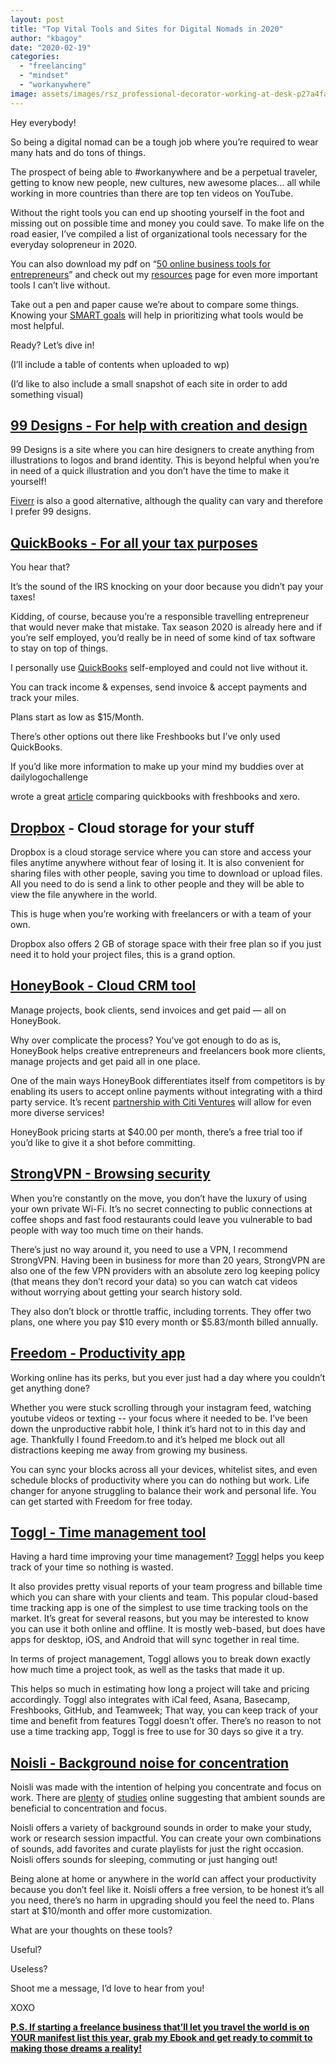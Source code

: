 ```yaml
---
layout: post
title: "Top Vital Tools and Sites for Digital Nomads in 2020"
author: "kbagoy"
date: "2020-02-19"
categories: 
  - "freelancing"
  - "mindset"
  - "workanywhere"
image: assets/images/rsz_professional-decorator-working-at-desk-p27a4fa-e1582084419270.jpg
---
```


Hey everybody!

So being a digital nomad can be a tough job where you’re required to wear many hats and do tons of things.

The prospect of being able to #workanywhere and be a perpetual traveler, getting to know new people, new cultures, new awesome places… all while working in more countries than there are top ten videos on YouTube.

Without the right tools you can end up shooting yourself in the foot and missing out on possible time and money you could save. To make life on the road easier, I’ve compiled a list of organizational tools necessary for the everyday solopreneur in 2020.

You can also download my pdf on “[50 online business tools for entrepreneurs](https://katebagoy.com/wp-content/uploads/2017/08/50-online-business-tools-for-entrepreneurs.pdf)” and check out my [resources](https://katebagoy.com/tools/) page for even more important tools I can’t live without.

Take out a pen and paper cause we’re about to compare some things. Knowing your [SMART goals](https://katebagoy.com/smart-goals-starting-a-business/) will help in prioritizing what tools would be most helpful.

Ready? Let’s dive in!

(I’ll include a table of contents when uploaded to wp)

(I’d like to also include a small snapshot of each site in order to add something visual)

## [99 Designs \- For help with creation and design](http://99designs.qvig.net/ODEZQ)

99 Designs is a site where you can hire designers to create anything from illustrations to logos and brand identity. This is beyond helpful when you’re in need of a quick illustration and you don’t have the time to make it yourself!

[Fiverr](https://www.fiverr.com/s2/25375955fb) is also a good alternative, although the quality can vary and therefore I prefer 99 designs.

## [QuickBooks - For all your tax purposes](https://quickbooks.grsm.io/KateBagoy)

You hear that?

It’s the sound of the IRS knocking on your door because you didn’t pay your taxes!

Kidding, of course, because you’re a responsible travelling entrepreneur that would never make that mistake. Tax season 2020 is already here and if you’re self employed, you’d really be in need of some kind of tax software to stay on top of things. 

I personally use [QuickBooks](https://quickbooks.grsm.io/KateBagoy) self-employed and could not live without it. 

You can track income & expenses, send invoice & accept payments and track your miles.

Plans start as low as $15/Month.

There’s other options out there like Freshbooks but I’ve only used QuickBooks.

If you’d like more information to make up your mind my buddies over at dailylogochallenge

wrote a great [article](https://blog.dailylogochallenge.com/freshbooks-vs-quickbooks-vs-xero/) comparing quickbooks with freshbooks and xero.

## [Dropbox](https://db.tt/zwPVtvRN) - Cloud storage for your stuff

Dropbox is a cloud storage service where you can store and access your files anytime anywhere without fear of losing it. It is also convenient for sharing files with other people, saving you time to download or upload files. All you need to do is send a link to other people and they will be able to view the file anywhere in the world. 

This is huge when you’re working with freelancers or with a team of your own.

Dropbox also offers 2 GB of storage space with their free plan so if you just need it to hold your project files, this is a grand option.

## [HoneyBook - Cloud CRM tool](https://www.honeybook.com/invites?code=kbagoy)

Manage projects, book clients, send invoices and get paid — all on HoneyBook.

Why over complicate the process? You’ve got enough to do as is, HoneyBook helps creative entrepreneurs and freelancers book more clients, manage projects and get paid all in one place.

One of the main ways HoneyBook differentiates itself from competitors is by enabling its users to accept online payments without integrating with a third party service. It’s recent [partnership with Citi Ventures](https://www.honeybook.com/risingtide/why-adding-citi-ventures) will allow for even more diverse services!

HoneyBook pricing starts at $40.00 per month, there’s a free trial too if you’d like to give it a shot before committing.

## [StrongVPN - Browsing security](https://strongvpn.com/?offer_id=4&aff_id=3504)

When you’re constantly on the move, you don’t have the luxury of using your own private Wi-Fi. It’s no secret connecting to public connections at coffee shops and fast food restaurants could leave you vulnerable to bad people with way too much time on their hands.

There’s just no way around it, you need to use a VPN, I recommend StrongVPN. Having been in business for more than 20 years, StrongVPN are also one of the few VPN providers with an absolute zero log keeping policy (that means they don’t record your data) so you can watch cat videos without worrying about getting your search history sold.

They also don’t block or throttle traffic, including torrents. They offer two plans, one where you pay $10 every month or $5.83/month billed annually. 

## [Freedom - Productivity app](https://freedom.to/?rfsn=609090.1b90b0)

Working online has its perks, but you ever just had a day where you couldn’t get anything done? 

Whether you were stuck scrolling through your instagram feed, watching youtube videos or texting -- your focus where it needed to be. I’ve been down the unproductive rabbit hole, I think it’s hard not to in this day and age. Thankfully I found Freedom.to and it’s helped me block out all distractions keeping me away from growing my business. 

You can sync your blocks across all your devices, whitelist sites, and even schedule blocks of productivity where you can do nothing but work. Life changer for anyone struggling to balance their work and personal life. You can get started with Freedom for free today.

## [Toggl \- Time management tool](https://toggl.com/)

Having a hard time improving your time management? [Toggl](https://toggl.com/) helps you keep track of your time so nothing is wasted.

It also provides pretty visual reports of your team progress and billable time which you can share with your clients and team. This popular cloud-based time tracking app is one of the simplest to use time tracking tools on the market. It’s great for several reasons, but you may be interested to know you can use it both online and offline. It is mostly web-based, but does have apps for desktop, iOS, and Android that will sync together in real time.

In terms of project management, Toggl allows you to break down exactly how much time a project took, as well as the tasks that made it up.

This helps so much in estimating how long a project will take and pricing accordingly. Toggl also integrates with iCal feed, Asana, Basecamp, Freshbooks, GitHub, and Teamweek; That way, you can keep track of your time and benefit from features Toggl doesn’t offer. There’s no reason to not use a time tracking app, Toggl is free to use for 30 days so give it a try.

## [Noisli - Background noise for concentration](https://www.noisli.com/)

Noisli was made with the intention of helping you concentrate and focus on work. There are [plenty](https://www.jstor.org/stable/10.1086/665048?seq=1#metadata_info_tab_contents) of [studies](https://www.interiorsandsources.com/article-details/articleid/22583/title/interface-study-workplace-productivity) online suggesting that ambient sounds are beneficial to concentration and focus.

Noisli offers a variety of background sounds in order to make your study, work or research session impactful. You can create your own combinations of sounds, add favorites and curate playlists for just the right occasion. Noisli offers sounds for sleeping, commuting or just hanging out!

Being alone at home or anywhere in the world can affect your productivity because you don’t feel like it. Noisli offers a free version, to be honest it’s all you need, there’s no harm in upgrading should you feel the need to. Plans start at $10/month and offer more customization.

What are your thoughts on these tools? 

Useful? 

Useless?

Shoot me a message, I’d love to hear from you!

XOXO

**[P.S. If starting a freelance business that’ll let you travel the world is on YOUR manifest list this year, grab my Ebook and get ready to commit to making those dreams a reality!](https://go.katebagoy.com/ebook)**
